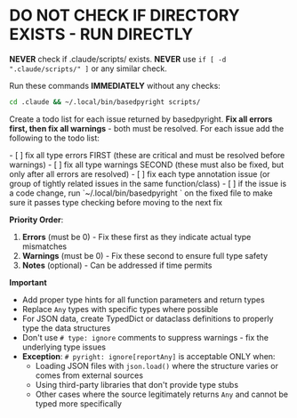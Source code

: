 # DO NOT CHECK IF DIRECTORY EXISTS - RUN DIRECTLY

**NEVER** check if .claude/scripts/ exists. **NEVER** use `if [ -d ".claude/scripts/" ]` or any similar check.

Run these commands **IMMEDIATELY** without any checks:

```bash
cd .claude && ~/.local/bin/basedpyright scripts/
```


Create a todo list for each issue returned by basedpyright. **Fix all errors first, then fix all warnings** - both must be resolved. For each issue add the following to the todo list:

<BasedpyrightTodos>
- [ ] fix all type errors FIRST (these are critical and must be resolved before warnings)
- [ ] fix all type warnings SECOND (these must also be fixed, but only after all errors are resolved)
- [ ] fix each type annotation issue (or group of tightly related issues in the same function/class)
- [ ] if the issue is a code change, run `~/.local/bin/basedpyright <filename>` on the fixed file to make sure it passes type checking before moving to the next fix
</BasedpyrightTodos>

**Priority Order**:
1. **Errors** (must be 0) - Fix these first as they indicate actual type mismatches
2. **Warnings** (must be 0) - Fix these second to ensure full type safety
3. **Notes** (optional) - Can be addressed if time permits

**Important**
- Add proper type hints for all function parameters and return types
- Replace `Any` types with specific types where possible
- For JSON data, create TypedDict or dataclass definitions to properly type the data structures
- Don't use `# type: ignore` comments to suppress warnings - fix the underlying type issues
- **Exception**: `# pyright: ignore[reportAny]` is acceptable ONLY when:
  - Loading JSON files with `json.load()` where the structure varies or comes from external sources
  - Using third-party libraries that don't provide type stubs
  - Other cases where the source legitimately returns `Any` and cannot be typed more specifically
